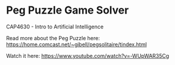 # Peg Puzzle Game Solver
CAP4630 - Intro to Artificial Intelligence

Read more about the Peg Puzzle here: https://home.comcast.net/~gibell/pegsolitaire/tindex.html

Watch it here: https://www.youtube.com/watch?v=-WUpWAR35Cg

